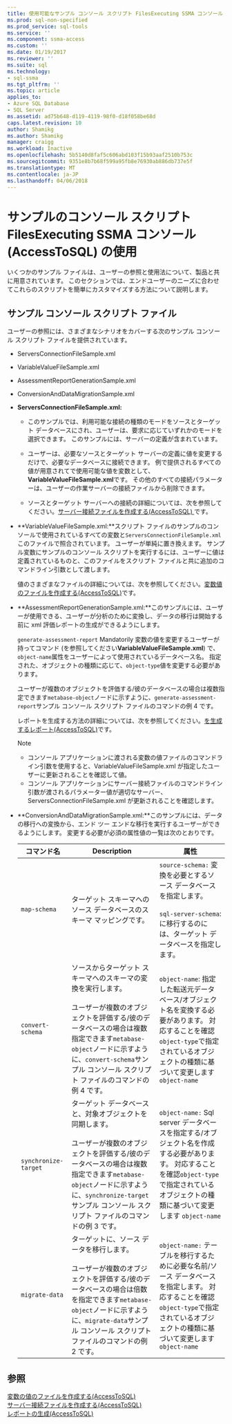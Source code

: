 ```yaml
---
title: 使用可能なサンプル コンソール スクリプト FilesExecuting SSMA コンソール |Microsoft ドキュメント
ms.prod: sql-non-specified
ms.prod_service: sql-tools
ms.service: ''
ms.component: ssma-access
ms.custom: ''
ms.date: 01/19/2017
ms.reviewer: ''
ms.suite: sql
ms.technology:
- sql-ssma
ms.tgt_pltfrm: ''
ms.topic: article
applies_to:
- Azure SQL Database
- SQL Server
ms.assetid: ad75b648-d119-4119-98f0-d18f058be68d
caps.latest.revision: 10
author: Shamikg
ms.author: Shamikg
manager: craigg
ms.workload: Inactive
ms.openlocfilehash: 5b5140d8faf5c606abd103f15b93aaf2510b753c
ms.sourcegitcommit: 9351e8b7b68f599a95fb8e76930ab886db737e5f
ms.translationtype: MT
ms.contentlocale: ja-JP
ms.lasthandoff: 04/06/2018
---
```

# <a name="working-with-the-sample-console-script-filesexecuting-the-ssma-console-accesstosql"></a>サンプルのコンソール スクリプト FilesExecuting SSMA コンソール (AccessToSQL) の使用
いくつかのサンプル ファイルは、ユーザーの参照と使用法について、製品と共に用意されています。 このセクションでは、エンドユーザーのニーズに合わせてこれらのスクリプトを簡単にカスタマイズする方法について説明します。  
  
## <a name="sample-console-script-files"></a>サンプル コンソール スクリプト ファイル  
ユーザーの参照には、さまざまなシナリオをカバーする次のサンプル コンソール スクリプト ファイルを提供されています。  
  
-   ServersConnectionFileSample.xml  
  
-   VariableValueFileSample.xml  
  
-   AssessmentReportGenerationSample.xml  
  
-   ConversionAndDataMigrationSample.xml  
  
-   **ServersConnectionFileSample.xml:**  
  
    -   このサンプルでは、利用可能な接続の種類のモードをソースとターゲット データベースにされ、ユーザーは、要求に応じていずれかのモードを選択できます。 このサンプルには、サーバーの定義が含まれています。  
  
    -   ユーザーは、必要なソースとターゲット サーバーの定義に値を変更するだけで、必要なデータベースに接続できます。 例で提供されるすべての値が用意されてで使用可能な値を変数として、 **VariableValueFileSample.xml**です。 その他のすべての接続パラメーターは、ユーザーの作業サーバーの接続ファイルから削除できます。  
  
    -   ソースとターゲット サーバーへの接続の詳細については、次を参照してください。[サーバー接続ファイルを作成する&#40;AccessToSQL&#41; ](../../ssma/access/creating-the-server-connection-files-accesstosql.md)です。  
  
-   **VariableValueFileSample.xml:**スクリプト ファイルのサンプルのコンソールで使用されているすべての変数と`ServersConnectionFileSample.xml`このファイルで照合されています。 ユーザーが単純に置き換えます。 サンプル変数にサンプルのコンソール スクリプトを実行するには、ユーザーに値は定義されているものと、このファイルをスクリプト ファイルと共に追加のコマンドライン引数として渡します。  
  
    値のさまざまなファイルの詳細については、次を参照してください。[変数値のファイルを作成する&#40;AccessToSQL&#41;](../../ssma/access/creating-variable-value-files-accesstosql.md)です。  
  
-   **AssessmentReportGenerationSample.xml:**このサンプルには、ユーザーが使用できる、ユーザーが分析のために変換し、データの移行は開始する前に xml 評価レポートの生成ができるようにします。  
  
    `generate-assessment-report` Mandatorily 変数の値を変更するユーザーが持ってコマンド (を参照してください**VariableValueFileSample.xml**) で、`object-name`属性をユーザーによって使用されているデータベース名。 指定された、オブジェクトの種類に応じて、`object-type`値を変更する必要があります。  
  
    ユーザーが複数のオブジェクトを評価する/彼のデータベースの場合は複数指定できます`metabase-object`ノードに示すように、`generate-assessment-report`サンプル コンソール スクリプト ファイルのコマンドの例 4 です。  
  
    レポートを生成する方法の詳細については、次を参照してください。[を生成するレポート&#40;AccessToSQL&#41;](../../ssma/access/generating-reports-accesstosql.md)です。  
  
    > [!NOTE]  
    > -   コンソール アプリケーションに渡される変数の値ファイルのコマンドライン引数を使用すると、VariableValueFileSample.xml が指定したユーザーに更新されることを確認して値。  
    > -   コンソール アプリケーションにサーバー接続ファイルのコマンドライン引数が渡されるパラメーター値が適切なサーバー、ServersConnectionFileSample.xml が更新されることを確認します。  
  
-   **ConversionAndDataMigrationSample.xml:**このサンプルには、データの移行への変換から、エンド ツー エンドな移行を実行するユーザーができるようにします。 変更する必要が必須の属性値の一覧は次のとおりです。  
  
    |コマンド名|Description|属性|  
    |----------------|---------------|-------------|  
    |`map-schema`|ターゲット スキーマへのソース データベースのスキーマ マッピングです。|`source-schema:` 変換を必要とするソース データベースを指定します。<br /><br />`sql-server-schema`: に移行するのには、ターゲット データベースを指定します。|  
    |`convert-schema`|ソースからターゲット スキーマへのスキーマの変換を実行します。<br /><br />ユーザーが複数のオブジェクトを評価する/彼のデータベースの場合は複数指定できます`metabase-object`ノードに示すように、`convert-schema`サンプル コンソール スクリプト ファイルのコマンドの例 4 です。|`object-name`: 指定した転送元データベース/オブジェクト名を変換する必要があります。 対応することを確認`object-type`で指定されているオブジェクトの種類に基づいて変更します `object-name`|  
    |`synchronize-target`|ターゲット データベースと、対象オブジェクトを同期します。<br /><br />ユーザーが複数のオブジェクトを評価する/彼のデータベースの場合は複数指定できます`metabase-object`ノードに示すように、`synchronize-target`サンプル コンソール スクリプト ファイルのコマンドの例 3 です。|`object-name:` Sql server データベースを指定する/オブジェクト名を作成する必要があります。 対応することを確認`object-type`で指定されているオブジェクトの種類に基づいて変更します `object-name`|  
    |`migrate-data`|ターゲットに、ソース データを移行します。<br /><br />ユーザーが複数のオブジェクトを評価する/彼のデータベースの場合は倍数を指定できます`metabase-object`ノードに示すように、`migrate-data`サンプル コンソール スクリプト ファイルのコマンドの例 2 です。|`object-name:` テーブルを移行するために必要な名前/ソース データベースを指定します。 対応することを確認`object-type`で指定されているオブジェクトの種類に基づいて変更します `object-name`|  
  
## <a name="see-also"></a>参照  
[変数の値のファイルを作成する&#40;AccessToSQL&#41;](../../ssma/access/creating-variable-value-files-accesstosql.md)  
[サーバー接続ファイルを作成する&#40;AccessToSQL&#41;](../../ssma/access/creating-the-server-connection-files-accesstosql.md)  
[レポートの生成&#40;AccessToSQL&#41;](../../ssma/access/generating-reports-accesstosql.md)  
  
